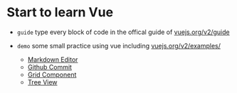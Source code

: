 # Start to learn Vue
- `guide` type every block of code in the offical guide of [vuejs.org/v2/guide](vuejs.org/v2/guide)

- `demo` some small practice using vue including [vuejs.org/v2/examples/](vuejs.org/v2/examples/)
    - [Markdown Editor](https://abowloflrf.github.io/vue-start/demo/markdown/)
    - [Github Commit](https://abowloflrf.github.io/vue-start/demo/commits/)
    - [Grid Component](https://abowloflrf.github.io/vue-start/demo/grid-component/)
    - [Tree View](https://abowloflrf.github.io/vue-start/demo/tree-view/)